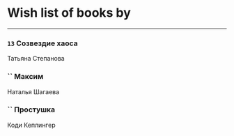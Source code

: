 # Wish list of books by [](https://ok.ru/profile/536771522733)
---

### `13` Созвездие хаоса
Татьяна Степанова

### `` Максим
Наталья Шагаева

### `` Простушка
Коди Кеплингер

